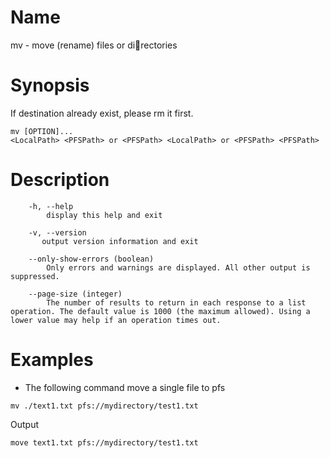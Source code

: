 # Name  
mv - move (rename) files or directories


# Synopsis
If destination already exist, please rm it first.
```
mv [OPTION]...
<LocalPath> <PFSPath> or <PFSPath> <LocalPath> or <PFSPath> <PFSPath>
```

# Description
```	
	-h, --help 
		display this help and exit
		
	-v, --version
       output version information and exit

	--only-show-errors (boolean) 
		Only errors and warnings are displayed. All other output is suppressed.

	--page-size (integer) 
		The number of results to return in each response to a list operation. The default value is 1000 (the maximum allowed). Using a lower value may help if an operation times out.
```

# Examples
- The following command move a single file to pfs

```
mv ./text1.txt pfs://mydirectory/test1.txt
```

Output

```
move text1.txt pfs://mydirectory/test1.txt
```

